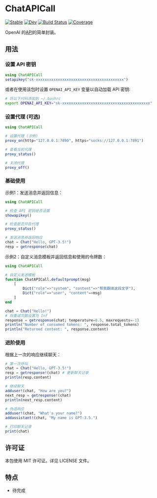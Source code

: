 # ChatAPICall

[![Stable](https://img.shields.io/badge/docs-stable-blue.svg)](https://RexWzh.github.io/ChatAPICall.jl/stable/)
[![Dev](https://img.shields.io/badge/docs-dev-blue.svg)](https://RexWzh.github.io/ChatAPICall.jl/dev/)
[![Build Status](https://github.com/RexWzh/ChatAPICall.jl/actions/workflows/CI.yml/badge.svg?branch=main)](https://github.com/RexWzh/ChatAPICall.jl/actions/workflows/CI.yml?query=branch%3Amain)
[![Coverage](https://codecov.io/gh/RexWzh/ChatAPICall.jl/branch/main/graph/badge.svg)](https://codecov.io/gh/RexWzh/ChatAPICall.jl)

OpenAI 的[API](https://platform.openai.com/docs/api-reference/introduction)的简单封装。

## 用法

### 设置 API 密钥

```julia
using ChatAPICall
setapikey("sk-xxxxxxxxxxxxxxxxxxxxxxxxxxxxxxxxxxxxxxxx")
```

或者在使用该包时设置 `OPENAI_API_KEY` 变量以自动加载 API 密钥:

```bash
# 将以下代码添加到 ~/.bashrc
export OPENAI_API_KEY="sk-xxxxxxxxxxxxxxxxxxxxxxxxxxxxxxxxxxxxxxxx"
```

### 设置代理 (可选)

```julia
using ChatAPICall

# 设置代理 (示例)
proxy_on(http="127.0.0.1:7890", https="socks://127.0.0.1:7891")

# 查看当前代理
proxy_status()

# 关闭代理
proxy_off() 
```

### 基础使用

示例1：发送消息并返回信息：

```julia
using ChatAPICall

# 检查 API 密钥是否设置
showapikey()

# 检查是否开启代理
proxy_status()

# 发送消息并返回响应
chat = Chat("Hello, GPT-3.5!")
resp = getresponse(chat)
```

示例2：自定义消息模板并返回信息和使用的令牌数：

```julia
using ChatAPICall

# 自定义发送模板
function ChatAPICall.defaultprompt(msg)
    [
        Dict("role"=>"system", "content"=>"帮我翻译这段文字"),
        Dict("role"=>"user", "content"=>msg)
    ]
end

chat = Chat("Hello!")
# 将重试次数设置为 Inf
response = getresponse(chat; temperature=0.5, maxrequests=-1)
println("Number of consumed tokens: ", response.total_tokens)
println("Returned content: ", response.content)
```



### 进阶使用

根据上一次的响应继续聊天：

```julia
# 第一次呼叫
chat = Chat("Hello, GPT-3.5!")
resp = getresponse!(chat) # 更新聊天记录
println(resp.content)

# 继续聊天
adduser!(chat, "How are you?")
next_resp = getresponse!(chat)
println(next_resp.content)

# 伪造响应
adduser!(chat, "What's your name?")
addassistant!(chat, "My name is GPT-3.5.")

# 打印聊天记录
print(chat)
```

## 许可证

本包使用 MIT 许可证。详见 LICENSE 文件。

## 特点

* 待完成
